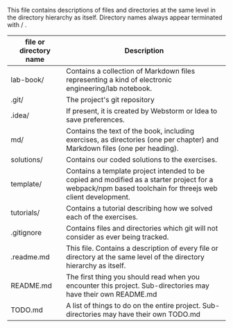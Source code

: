 This file contains descriptions of files and directories at the same level in the directory hierarchy as itself.  Directory names always appear terminated with / .

 

| file or directory name | Description                                                  |
| ---------------------- | ------------------------------------------------------------ |
| lab-book/              | Contains a collection of Markdown files representing a kind of electronic engineering/lab notebook. |
| .git/                  | The project's git repository                                 |
| .idea/                 | If present, it is created by Webstorm or Idea to save preferences. |
| md/                    | Contains the text of the book, including exercises, as directories (one per chapter) and Markdown files (one per heading). |
| solutions/             | Contains our coded solutions to the exercises.               |
| template/              | Contains a template project intended to be copied and modified as a starter project for a webpack/npm based toolchain for threejs web client development. |
| tutorials/             | Contains a tutorial describing how we solved each of the exercises. |
| .gitignore             | Contains files and directories which git will not consider as ever being tracked. |
| .readme.md             | This file.  Contains a description of every file or directory at the same level of the directory hierarchy as itself. |
| README.md              | The first thing you should read when you encounter this project. Sub-directories may have their own README.md |
| TODO.md                | A list of things to do on the entire project.  Sub-directories may have their own TODO.md |

